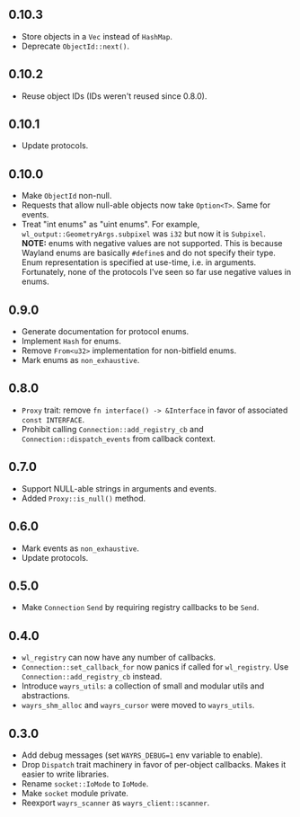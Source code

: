 ## 0.10.3

- Store objects in a `Vec` instead of `HashMap`.
- Deprecate `ObjectId::next()`.

## 0.10.2

- Reuse object IDs (IDs weren't reused since 0.8.0).

## 0.10.1

- Update protocols.

## 0.10.0

- Make `ObjectId` non-null.
- Requests that allow null-able objects now take `Option<T>`. Same for events.
- Treat "int enums" as "uint enums". For example, `wl_output::GeometryArgs.subpixel` was `i32` but now it is `Subpixel`. **NOTE:** enums with negative values are not supported. This is because Wayland enums are basically `#define`s and do not specify their type. Enum representation is specified at use-time, i.e. in arguments. Fortunately, none of the protocols I've seen so far use negative values in enums.

## 0.9.0

- Generate documentation for protocol enums.
- Implement `Hash` for enums.
- Remove `From<u32>` implementation for non-bitfield enums.
- Mark enums as `non_exhaustive`.

## 0.8.0

- `Proxy` trait: remove `fn interface() -> &Interface` in favor of associated `const INTERFACE`.
-  Prohibit calling `Connection::add_registry_cb` and `Connection::dispatch_events` from callback context.

## 0.7.0

- Support NULL-able strings in arguments and events.
- Added `Proxy::is_null()` method.

## 0.6.0

- Mark events as `non_exhaustive`.
- Update protocols.

## 0.5.0

- Make `Connection` `Send` by requiring registry callbacks to be `Send`.

## 0.4.0

- `wl_registry` can now have any number of callbacks.
- `Connection::set_callback_for` now panics if called for `wl_registry`. Use `Connection::add_registry_cb` instead.
- Introduce `wayrs_utils`: a collection of small and modular utils and abstractions.
- `wayrs_shm_alloc` and `wayrs_cursor` were moved to `wayrs_utils`.

## 0.3.0

- Add debug messages (set `WAYRS_DEBUG=1` env variable to enable).
- Drop `Dispatch` trait machinery in favor of per-object callbacks. Makes it easier to write libraries.
- Rename `socket::IoMode` to `IoMode`.
- Make `socket` module private.
- Reexport `wayrs_scanner` as `wayrs_client::scanner`.
